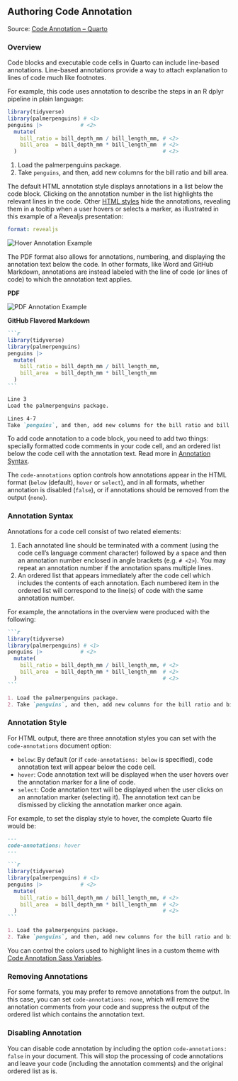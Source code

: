## Authoring Code Annotation

Source: [Code Annotation – Quarto](https://quarto.org/docs/authoring/code-annotation.html)

### Overview

Code blocks and executable code cells in Quarto can include line-based annotations. Line-based annotations provide a way to attach explanation to lines of code much like footnotes.

For example, this code uses annotation to describe the steps in an R dplyr pipeline in plain language:

```r
library(tidyverse)
library(palmerpenguins) # <1>
penguins |>            # <2>
  mutate(
    bill_ratio = bill_depth_mm / bill_length_mm, # <2>
    bill_area  = bill_depth_mm * bill_length_mm  # <2>
  )                                              # <2>
```

1.  Load the palmerpenguins package.
2.  Take `penguins`, and then, add new columns for the bill ratio and bill area.

The default HTML annotation style displays annotations in a list below the code block. Clicking on the annotation number in the list highlights the relevant lines in the code. Other [HTML styles](#annotation-style) hide the annotations, revealing them in a tooltip when a user hovers or selects a marker, as illustrated in this example of a Revealjs presentation:

```yaml
format: revealjs
```

![Hover Annotation Example](https://quarto.org/docs/authoring/images/annotation-hover.png)

The PDF format also allows for annotations, numbering, and displaying the annotation text below the code. In other formats, like Word and GitHub Markdown, annotations are instead labeled with the line of code (or lines of code) to which the annotation text applies.

**PDF**

![PDF Annotation Example](https://quarto.org/docs/authoring/images/annotation-pdf.png)

**GitHub Flavored Markdown**

````markdown
```r
library(tidyverse)
library(palmerpenguins)
penguins |>
  mutate(
    bill_ratio = bill_depth_mm / bill_length_mm,
    bill_area  = bill_depth_mm * bill_length_mm
  )
```

Line 3
Load the palmerpenguins package.

Lines 4-7
Take `penguins`, and then, add new columns for the bill ratio and bill area.
````

To add code annotation to a code block, you need to add two things: specially formatted code comments in your code cell, and an ordered list below the code cell with the annotation text. Read more in [Annotation Syntax](#annotation-syntax).

The `code-annotations` option controls how annotations appear in the HTML format (`below` (default), `hover` or `select`), and in all formats, whether annotation is disabled (`false`), or if annotations should be removed from the output (`none`).

### Annotation Syntax

Annotations for a code cell consist of two related elements:

1.  Each annotated line should be terminated with a comment (using the code cell’s language comment character) followed by a space and then an annotation number enclosed in angle brackets (e.g. `# <2>`). You may repeat an annotation number if the annotation spans multiple lines.
2.  An ordered list that appears immediately after the code cell which includes the contents of each annotation. Each numbered item in the ordered list will correspond to the line(s) of code with the same annotation number.

For example, the annotations in the overview were produced with the following:

````markdown
```r
library(tidyverse)
library(palmerpenguins) # <1>
penguins |>            # <2>
  mutate(
    bill_ratio = bill_depth_mm / bill_length_mm, # <2>
    bill_area  = bill_depth_mm * bill_length_mm  # <2>
  )                                              # <2>
```

1. Load the palmerpenguins package.
2. Take `penguins`, and then, add new columns for the bill ratio and bill area.
````

### Annotation Style

For HTML output, there are three annotation styles you can set with the `code-annotations` document option:

*   `below`: By default (or if `code-annotations: below` is specified), code annotation text will appear below the code cell.
*   `hover`: Code annotation text will be displayed when the user hovers over the annotation marker for a line of code.
*   `select`: Code annotation text will be displayed when the user clicks on an annotation marker (selecting it). The annotation text can be dismissed by clicking the annotation marker once again.

For example, to set the display style to hover, the complete Quarto file would be:

````markdown
---
code-annotations: hover
---

```r
library(tidyverse)
library(palmerpenguins) # <1>
penguins |>            # <2>
  mutate(
    bill_ratio = bill_depth_mm / bill_length_mm, # <2>
    bill_area  = bill_depth_mm * bill_length_mm  # <2>
  )                                              # <2>
```

1. Load the palmerpenguins package.
2. Take `penguins`, and then, add new columns for the bill ratio and bill area.
````

You can control the colors used to highlight lines in a custom theme with [Code Annotation Sass Variables](https://quarto.org/docs/output-formats/html-themes.html#code-annotation).

### Removing Annotations

For some formats, you may prefer to remove annotations from the output. In this case, you can set `code-annotations: none`, which will remove the annotation comments from your code and suppress the output of the ordered list which contains the annotation text.

### Disabling Annotation

You can disable code annotation by including the option `code-annotations: false` in your document. This will stop the processing of code annotations and leave your code (including the annotation comments) and the original ordered list as is.

